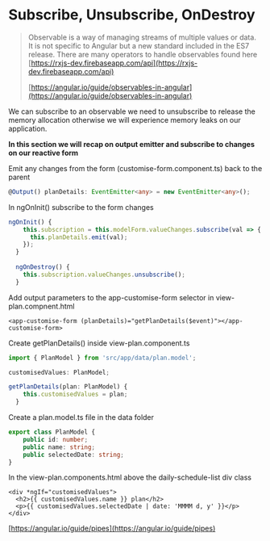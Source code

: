 # Subscribe, Unsubscribe, OnDestroy

> Observable is a way of managing streams of multiple values or data. It is not specific to Angular but a new standard included in the ES7 release. There are many operators to handle observables found here [https://rxjs-dev.firebaseapp.com/api](https://rxjs-dev.firebaseapp.com/api) 
>
> [https://angular.io/guide/observables-in-angular](https://angular.io/guide/observables-in-angular)

We can subscribe to an observable we need to unsubscribe to release the memory allocation otherwise we will experience memory leaks on our application.

**In this section we will recap on output emitter and subscribe to changes on our reactive form**

Emit any changes from the form \(customise-form.component.ts\) back to the parent 

```typescript
@Output() planDetails: EventEmitter<any> = new EventEmitter<any>();
```

In ngOnInit\(\) subscribe to the form changes

```typescript
ngOnInit() {
    this.subscription = this.modelForm.valueChanges.subscribe(val => {
      this.planDetails.emit(val);
    });
  }
  
  ngOnDestroy() {
    this.subscription.valueChanges.unsubscribe();
  }
```

Add output parameters to the app-customise-form selector in view-plan.compnent.html

```markup
<app-customise-form (planDetails)="getPlanDetails($event)"></app-customise-form>
```

Create getPlanDetails\(\) inside view-plan.component.ts 

```typescript
import { PlanModel } from 'src/app/data/plan.model';

customisedValues: PlanModel;
```

```typescript
getPlanDetails(plan: PlanModel) {
    this.customisedValues = plan;
  }
```

Create a plan.model.ts file in the data folder

```typescript
export class PlanModel {
    public id: number;
    public name: string;
    public selectedDate: string;
}
```

In the view-plan.components.html above the daily-schedule-list div class

```markup
<div *ngIf="customisedValues">
  <h2>{{ customisedValues.name }} plan</h2>
  <p>{{ customisedValues.selectedDate | date: 'MMMM d, y' }}</p>
</div>
```

[https://angular.io/guide/pipes](https://angular.io/guide/pipes)

